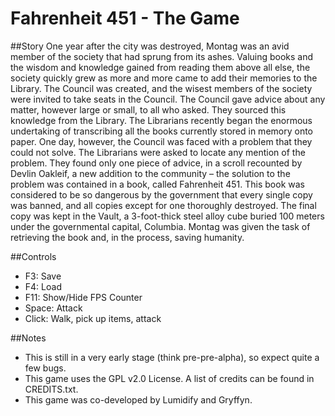 # Fahrenheit 451 - The Game
##Story
One year after the city was destroyed, Montag was an avid member of the society that had sprung from its ashes. Valuing books and the wisdom and knowledge gained from reading them above all else, the society quickly grew as more and more came to add their memories to the Library. The Council was created, and the wisest members of the society were invited to take seats in the Council. The Council gave advice about any matter, however large or small, to all who asked. They sourced this knowledge from the Library. The Librarians recently began the enormous undertaking of transcribing all the books currently stored in memory onto paper. One day, however, the Council was faced with a problem that they could not solve. The Librarians were asked to locate any mention of the problem. They found only one piece of advice, in a scroll recounted by Devlin Oakleif, a new addition to the community – the solution to the problem was contained in a book, called Fahrenheit 451. This book was considered to be so dangerous by the government that every single copy was banned, and all copies except for one thoroughly destroyed. The final copy was kept in the Vault, a 3-foot-thick steel alloy cube buried 100 meters under the governmental capital, Columbia. Montag was given the task of retrieving the book and, in the process, saving humanity.

##Controls
* F3: Save
* F4: Load
* F11: Show/Hide FPS Counter
* Space: Attack
* Click: Walk, pick up items, attack

##Notes
* This is still in a very early stage (think pre-pre-alpha), so expect quite a few bugs.
* This game uses the GPL v2.0 License. A list of credits can be found in CREDITS.txt.
* This game was co-developed by Lumidify and Gryffyn.
